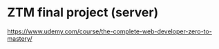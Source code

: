 # ZTM final project (server)

https://www.udemy.com/course/the-complete-web-developer-zero-to-mastery/

